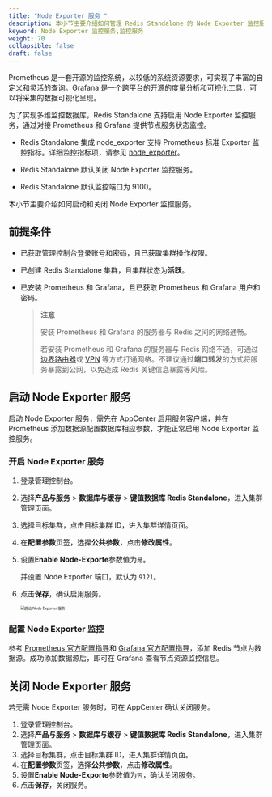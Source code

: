```yaml
---
title: "Node Exporter 服务 "
description: 本小节主要介绍如何管理 Redis Standalone 的 Node Exporter 监控服务。 
keyword: Node Exporter 监控服务,监控服务
weight: 70
collapsible: false
draft: false
---
```



Prometheus 是一套开源的监控系统，以较低的系统资源要求，可实现了丰富的自定义和灵活的查询。Grafana 是一个跨平台的开源的度量分析和可视化工具，可以将采集的数据可视化呈现。

为了实现多维监控数据库，Redis Standalone 支持启用 Node Exporter 监控服务，通过对接 Prometheus 和 Grafana 提供节点服务状态监控。

-  Redis Standalone 集成 node_exporter 支持 Prometheus 标准 Exporter 监控指标。详细监控指标项，请参见 [node_exporter](https://github.com/prometheus/node_exporter)。

- Redis Standalone 默认关闭 Node Exporter 监控服务。

- Redis Standalone 默认监控端口为 9100。

本小节主要介绍如何启动和关闭 Node Exporter 监控服务。

## 前提条件

- 已获取管理控制台登录账号和密码，且已获取集群操作权限。
- 已创建 Redis Standalone 集群，且集群状态为**活跃**。
- 已安装 Prometheus 和 Grafana，且已获取 Prometheus 和 Grafana 用户和密码。

   > **注意**
   > 
   > 安装 Prometheus 和 Grafana 的服务器与 Redis 之间的网络通畅。
   > 
   > 若安装 Prometheus 和 Grafana 的服务器与 Redis 网络不通，可通过[边界路由器](/network/border_router/)或 [VPN](/network/vpc/manual/vpn/) 等方式打通网络。不建议通过**端口转发**的方式将服务暴露到公网，以免造成 Redis 关键信息暴露等风险。

## 启动 Node Exporter 服务

启动 Node Exporter 服务，需先在 AppCenter 启用服务客户端，并在 Prometheus 添加数据源配置数据库相应参数，才能正常启用 Node Exporter 监控服务。

### 开启 Node Exporter 服务

1. 登录管理控制台。
2. 选择**产品与服务** > **数据库与缓存** > **键值数据库 Redis Standalone**，进入集群管理页面。
3. 选择目标集群，点击目标集群 ID，进入集群详情页面。  
4. 在**配置参数**页签，选择**公共参数**，点击**修改属性**。
5. 设置**Enable Node-Exporte**参数值为`是`。

   并设置 Node Exporter 端口，默认为 `9121`。

6. 点击**保存**，确认启用服务。

   <img src="../../../_images/enable_exporter.png" alt="启动 Node Exporter 服务" style="zoom:50%;" />

### 配置 Node Exporter 监控

参考 [Prometheus 官方配置指导](https://prometheus.io/docs/prometheus/latest/configuration/configuration/)和 [Grafana 官方配置指导](https://grafana.com/docs/grafana/latest/administration/configuration/)，添加 Redis 节点为数据源。成功添加数据源后，即可在 Grafana 查看节点资源监控信息。

## 关闭 Node Exporter 服务

若无需 Node Exporter 服务时，可在 AppCenter 确认关闭服务。

1. 登录管理控制台。
2. 选择**产品与服务** > **数据库与缓存** > **键值数据库 Redis Standalone**，进入集群管理页面。
3. 选择目标集群，点击目标集群 ID，进入集群详情页面。  
4. 在**配置参数**页签，选择**公共参数**，点击**修改属性**。
5. 设置**Enable Node-Exporte**参数值为`否`，确认关闭服务。
6. 点击**保存**，关闭服务。
